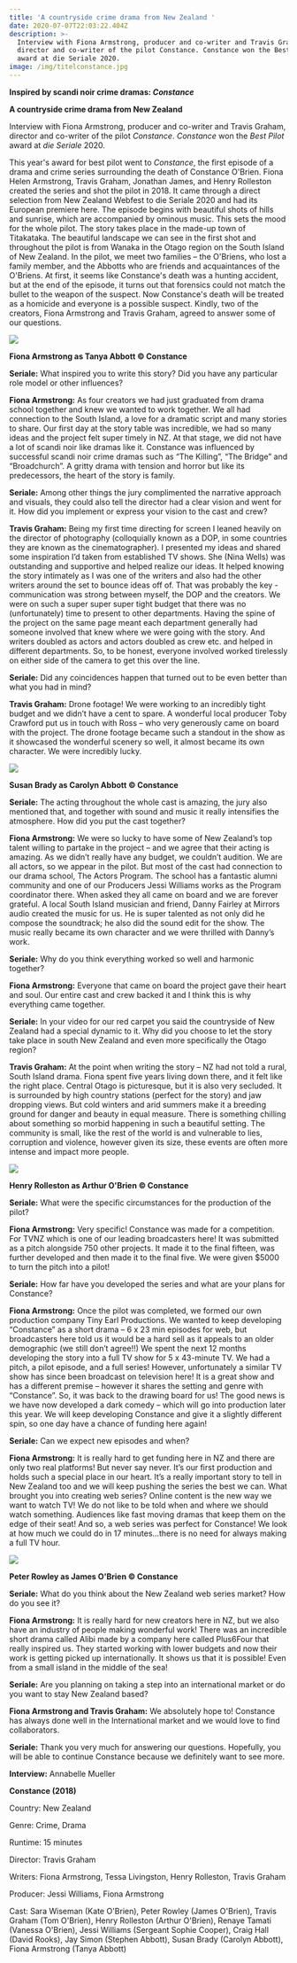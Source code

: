 ```yaml
---
title: 'A countryside crime drama from New Zealand '
date: 2020-07-07T22:03:22.404Z
description: >-
  Interview with Fiona Armstrong, producer and co-writer and Travis Graham,
  director and co-writer of the pilot Constance. Constance won the Best Pilot
  award at die Seriale 2020.
image: /img/titelconstance.jpg
---
```

**Inspired by scandi noir crime dramas: _Constance_**

**A countryside crime drama from New Zealand**

Interview with Fiona Armstrong, producer and co-writer and Travis Graham, director and co-writer of the pilot _Constance_. _Constance_ won the _Best Pilot_ award at _die Seriale_ 2020.

This year's award for best pilot went to _Constance_, the first episode of a drama and crime series surrounding the death of Constance O'Brien. Fiona Helen Armstrong, Travis Graham, Jonathan James, and Henry Rolleston created the series and shot the pilot in 2018. It came through a direct selection from New Zealand Webfest to die Seriale 2020 and had its European premiere here. The episode begins with beautiful shots of hills and sunrise, which are accompanied by ominous music. This sets the mood for the whole pilot. The story takes place in the made-up town of Titakataka. The beautiful landscape we can see in the first shot and throughout the pilot is from Wanaka in the Otago region on the South Island of New Zealand. In the pilot, we meet two families – the O'Briens, who lost a family member, and the Abbotts who are friends and acquaintances of the O'Briens. At first, it seems like Constance's death was a hunting accident, but at the end of the episode, it turns out that forensics could not match the bullet to the weapon of the suspect. Now Constance's death will be treated as a homicide and everyone is a possible suspect. Kindly, two of the creators, Fiona Armstrong and Travis Graham, agreed to answer some of our questions. 

![](/img/bildzweiconstance.jpg)

**Fiona Armstrong as Tanya Abbott © Constance**

**Seriale:** What inspired you to write this story? Did you have any particular role model or other influences? 

**Fiona Armstrong:** As four creators we had just graduated from drama school together and knew we wanted to work together. We all had connection to the South Island, a love for a dramatic script and many stories to share. Our first day at the story table was incredible, we had so many ideas and the project felt super timely in NZ. At that stage, we did not have a lot of scandi noir like dramas like it. Constance was influenced by successful scandi noir crime dramas such as “The Killing”, “The Bridge” and “Broadchurch”. A gritty drama with tension and horror but like its predecessors, the heart of the story is family. 

**Seriale:** Among other things the jury complimented  the narrative approach and visuals, they could also tell the director had a clear vision and went for it. How did you implement or express your vision to the cast and crew? 

**Travis Graham:** Being my first time directing for screen I leaned heavily on the director of photography (colloquially known as a DOP, in some countries they are known as the cinematographer). I presented my ideas and shared some inspiration I’d taken from established TV shows. She (Nina Wells) was outstanding and supportive and helped realize our ideas. It helped knowing the story intimately as I was one of the writers and also had the other writers around the set to bounce ideas off of. That was probably the key - communication was strong between myself, the DOP and the creators. We were on such a super super super tight budget that there was no (unfortunately) time to present to other departments. Having the spine of the project on the same page meant each department generally had someone involved that knew where we were going with the story. And writers doubled as actors and actors doubled as crew etc. and helped in different departments. So, to be honest, everyone involved worked tirelessly on either side of the camera to get this over the line. 

**Seriale:** Did any coincidences happen that turned out to be even better than what you had in mind? 

**Travis Graham:** Drone footage! We were working to an incredibly tight budget and we didn’t have a cent to spare. A wonderful local producer Toby Crawford put us in touch with Ross – who very generously came on board with the project. The drone footage became such a standout in the show as it showcased the wonderful scenery so well, it almost became its own character. We were incredibly lucky. 

![](/img/bilddreiconstance.jpg)

**Susan Brady as Carolyn Abbott © Constance**

**Seriale:** The acting throughout the whole cast is amazing, the jury also mentioned that, and together with sound and music it really intensifies the atmosphere. How did you put the cast together? 

**Fiona Armstrong:** We were so lucky to have some of New Zealand’s top talent willing to partake in the project – and we agree that their acting is amazing. As we didn’t really have any budget, we couldn’t audition. We are all actors, so we appear in the pilot. But most of the cast had connection to our drama school, The Actors Program. The school has a fantastic alumni community and one of our Producers Jessi Williams works as the Program coordinator there. When asked they all came on board and we are forever grateful. A local South Island musician and friend, Danny Fairley at Mirrors audio created the music for us. He is super talented as not only did he compose the soundtrack; he also did the sound edit for the show. The music really became its own character and we were thrilled with Danny’s work. 

**Seriale:** Why do you think everything worked so well and harmonic together? 

**Fiona Armstrong:** Everyone that came on board the project gave their heart and soul. Our entire cast and crew backed it and I think this is why everything came together. 

**Seriale:** In your video for our red carpet you said the countryside of New Zealand had a special dynamic to it. Why did you choose to let the story take place in south New Zealand and even more specifically the Otago region? 

**Travis Graham:** At the point when writing the story – NZ had not told a rural, South Island drama. Fiona spent five years living down there, and it felt like the right place. Central Otago is picturesque, but it is also very secluded. It is surrounded by high country stations (perfect for the story) and jaw dropping views. But cold winters and arid summers make it a breeding ground for danger and beauty in equal measure. There is something chilling about something so morbid happening in such a beautiful setting. The community is small, like the rest of the world is and vulnerable to lies, corruption and violence, however given its size, these events are often more intense and impact more people. 

![](/img/bildvierconstance.jpg)

**Henry Rolleston as Arthur O'Brien © Constance**

**Seriale:** What were the specific circumstances for the production of the pilot? 

**Fiona Armstrong:** Very specific! Constance was made for a competition. For TVNZ which is one of our leading broadcasters here! It was submitted as a pitch alongside 750 other projects. It made it to the final fifteen, was further developed and then made it to the final five. We were given $5000 to turn the pitch into a pilot! 

**Seriale:** How far have you developed the series and what are your plans for Constance? 

**Fiona Armstrong:** Once the pilot was completed, we formed our own production company Tiny Earl Productions. We wanted to keep developing “Constance” as a short drama – 6 x 23 min episodes for web, but broadcasters here told us it would be a hard sell as it appeals to an older demographic (we still don’t agree!!) We spent the next 12 months developing the story into a full TV show for 5 x 43-minute TV. We had a pitch, a pilot episode, and a full series! However, unfortunately a similar TV show has since been broadcast on television here! It is a great show and has a different premise – however it shares the setting and genre with “Constance”. So, it was back to the drawing board for us! The good news is we have now developed a dark comedy – which will go into production later this year. We will keep developing Constance and give it a slightly different spin, so one day have a chance of funding here again! 

**Seriale:** Can we expect new episodes and when?

**Fiona Armstrong:** It is really hard to get funding here in NZ and there are only two real platforms! But never say never. It’s our first production and holds such a special place in our heart. It’s a really important story to tell in New Zealand too and we will keep pushing the series the best we can. What brought you into creating web series? Online content is the new way we want to watch TV! We do not like to be told when and where we should watch something. Audiences like fast moving dramas that keep them on the edge of their seat! And so, a web series was perfect for Constance! We look at how much we could do in 17 minutes…there is no need for always making a full TV hour. 

![](/img/bildfuenfconstance.jpg)

**Peter Rowley as James O'Brien © Constance** 

**Seriale:** What do you think about the New Zealand web series market? How do you see it? 

**Fiona Armstrong:** It is really hard for new creators here in NZ, but we also have an industry of people making wonderful work! There was an incredible short drama called Alibi made by a company here called Plus6Four that really inspired us. They started working with lower budgets and now their work is getting picked up internationally. It shows us that it is possible! Even from a small island in the middle of the sea! 

**Seriale:** Are you planning on taking a step into an international market or do you want to stay New Zealand based? 

**Fiona Armstrong and Travis Graham:** We absolutely hope to! Constance has always done well in the International market and we would love to find collaborators. 

**Seriale:** Thank you very much for answering our questions. Hopefully, you will be able to continue Constance because we definitely want to see more. 

**Interview:** Annabelle Mueller

**Constance (2018)** 

Country: New Zealand 

Genre: Crime, Drama 

Runtime: 15 minutes 

Director: Travis Graham 

Writers: Fiona Armstrong, Tessa Livingston, Henry Rolleston, Travis Graham 

Producer: Jessi Williams, Fiona Armstrong 

Cast: Sara Wiseman (Kate O'Brien), Peter Rowley (James O'Brien), Travis Graham (Tom O'Brien), Henry Rolleston (Arthur O'Brien), Renaye Tamati (Vanessa O'Brien), Jessi Williams (Sergeant Sophie Cooper), Craig Hall (David Rooks), Jay Simon (Stephen Abbott), Susan Brady (Carolyn Abbott), Fiona Armstrong (Tanya Abbott)
